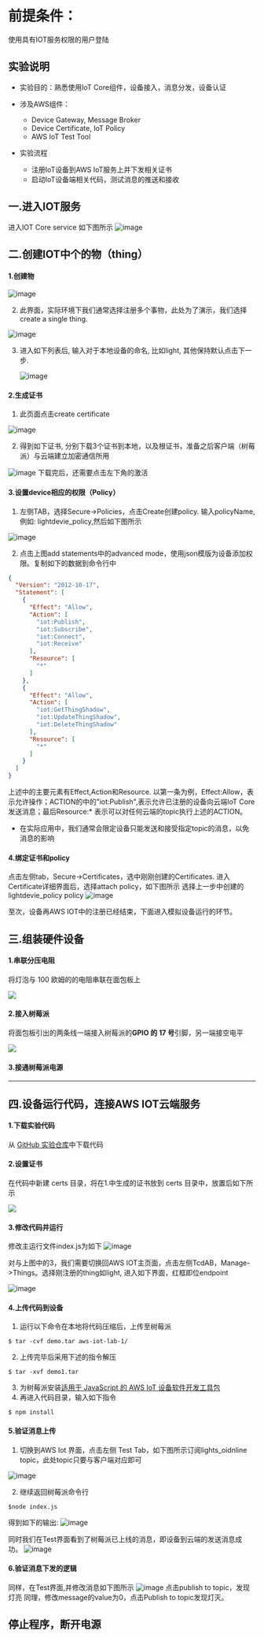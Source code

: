 前提条件：
======
使用具有IOT服务权限的用户登陆

实验说明
--------
* 实验目的：熟悉使用IoT Core组件，设备接入，消息分发，设备认证

* 涉及AWS组件：
  * Device Gateway, Message Broker
  * Device Certificate, IoT Policy
  * AWS IoT Test Tool

* 实验流程
  * 注册IoT设备到AWS IoT服务上并下发相关证书
  * 启动IoT设备端相关代码，测试消息的推送和接收

一.进入IOT服务
--------

进入IOT Core service 如下图所示
![image](assets/lab1/pic1.jpg)


二.创建IOT中个的物（thing）
--------

#### 1.创建物

![image](assets/lab1/pic2-1.jpg)

2. 此界面，实际环境下我们通常选择注册多个事物，此处为了演示，我们选择create a single thing.

![image](assets/lab1/pic2-2.jpg)

3. 进入如下列表后, 输入对于本地设备的命名, 比如light, 其他保持默认点击下一步.

   ![image](assets/lab1/pic2-1-1.jpg)

#### 2.生成证书

1. 此页面点击create certificate

![image](assets/lab1/pic2-3.jpg)

2. 得到如下证书, 分别下载3个证书到本地，以及根证书，准备之后客户端（树莓派）与云端建立加密通信所用

![image](assets/lab1/pic3.jpg)
下载完后，还需要点击左下角的激活

#### 3.设置device相应的权限（Policy）
1. 左侧TAB，选择Secure->Policies，点击Create创建policy. 输入policyName,例如: lightdevie_policy,然后如下图所示

![image](assets/lab1/pic4-0.jpg)

2. 点击上图add statements中的advanced mode，使用json模版为设备添加权限。复制如下的数据到命令行中

```json
{
  "Version": "2012-10-17",
  "Statement": [
    {
      "Effect": "Allow",
      "Action": [
        "iot:Publish",
        "iot:Subscribe",
        "iot:Connect",
        "iot:Receive"
      ],
      "Resource": [
        "*"
      ]
    },
    {
      "Effect": "Allow",
      "Action": [
        "iot:GetThingShadow",
        "iot:UpdateThingShadow",
        "iot:DeleteThingShadow"
      ],
      "Resource": [
        "*"
      ]
    }
  ]
}
```
上述中的主要元素有Effect,Action和Resource. 以第一条为例，Effect:Allow，表示允许操作；ACTION的中的"iot:Publish",表示允许已注册的设备向云端IoT Core发送消息；最后Resource:* 表示可以对任何云端的topic执行上述的ACTION。

* 在实际应用中，我们通常会限定设备只能发送和接受指定topic的消息，以免消息的影响

#### 4.绑定证书和policy

点击左侧tab，Secure->Certificates，选中刚刚创建的Certificates. 进入Certificate详细界面后，选择attach policy，如下图所示
选择上一步中创建的 lightdevie_policy policy
![image](assets/lab1/pic4.jpg)

至次，设备再AWS IOT中的注册已经结束，下面进入模拟设备运行的环节。

## 三.组装硬件设备

#### 1.串联分压电阻

将灯泡与 100 欧姆的的电阻串联在面包板上

![](assets/lab1/pho-3-1.jpeg)

#### 2.接入树莓派

将面包板引出的两条线一端接入树莓派的**GPIO 的 17 号**引脚，另一端接空电平

![](assets/lab1/pho-3-2.jpeg)

#### 3.接通树莓派电源

--------

## 四.设备运行代码，连接AWS IOT云端服务

#### 1.下载实验代码

从 [GitHub 实验仓库](https://github.com/chinalabs/aws-iot-lab-1)中下载代码

#### 2.设置证书

在代码中新建 certs 目录，将在1.中生成的证书放到 certs 目录中，放置后如下所示

![](assets/lab1/pic4-1.png)

#### 3.修改代码并运行

修改主运行文件index.js为如下
![image](assets/lab1/pic5.jpg)

对与上图中的3，我们需要切换回AWS IOT主页面，点击左侧TcdAB，Manage->Things。选择刚注册的thing如light, 进入如下界面，红框即位endpoint

![image](assets/lab1/pic6.jpg)

#### 4.上传代码到设备

1. 运行以下命令在本地将代码压缩后，上传至树莓派

```shell
$ tar -cvf demo.tar aws-iot-lab-1/
```

2. 上传完毕后采用下述的指令解压

```shell
$ tar -xvf demo1.tar
```

3. 为树莓派安装[适用于 JavaScript 的 AWS IoT 设备软件开发工具包](https://docs.aws.amazon.com/zh_cn/iot/latest/developerguide/iot-device-sdk-node.html)
4. 再进入代码目录，输入如下指令

```shell
$ npm install
```

#### 5.验证消息上传

1. 切换到AWS Iot 界面，点击左侧 Test Tab，如下图所示订阅lights_oidnline topic，此处topic只要与客户端对应即可

![image](assets/lab1/pic7.jpg)

2. 继续返回树莓派命令行

```shell
$node index.js
```
得到如下的输出:
![image](assets/lab1/pic8-0.jpg)<br>

同时我们在Test界面看到了树莓派已上线的消息，即设备到云端的发送消息成功。 
![image](assets/lab1/pic8.jpg)
#### 6.验证消息下发的逻辑

同样，在Test界面,并修改消息如下图所示
![image](assets/lab1/pic9.jpg)
点击publish to topic，发现灯亮
同理，修改message的value为0，点击Publish to topic发现灯灭。

停止程序，断开电源
--------
